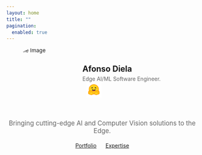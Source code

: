 ```yaml
---
layout: home
title: ""
pagination: 
  enabled: true
---
```


<div style="display: flex; align-items: center; gap: 20px;">
  <img src="../assets/images/profile_800_800.jpg" alt="Profile Image" style="width: 180px; height: 180px; border-radius: 50%;">
  <div>
    <h2 style="margin: 0;">Afonso Diela</h2>
    <p style="margin: 5px 0; color: #666;">Edge AI/ML Software Engineer.</p>
    <div style="display: flex; gap: 10px; margin-top: 10px;">
      <a href="https://github.com/afondiel" target="_blank">
        <i class="fab fa-github" style="font-size: 30px; color: #333;"></i>
      </a>
      <a href="https://huggingface.co/afondiel" target="_blank">
        <img src="assets/images/hf-logo.svg" alt="Hugging Face" style="width: 40px; height: 40px; margin-top: -10px;">
      </a>
      <a href="https://twitter.com/muntudiela" target="_blank">
        <i class="fa-brands fa-square-x-twitter" style="font-size: 30px; color: #000000;"></i>
      </a>
      <a href="https://linkedin.com/in/afonso-diela" target="_blank">
        <i class="fab fa-linkedin" style="font-size: 30px; color: #0077B5;"></i>
      </a>
      <a href="mailto:a.diela.pro@gmail.com">
        <i class="fas fa-envelope" style="font-size: 30px; color: #D44638;"></i>
      </a>
    </div>
  </div>
</div>

<div style="text-align: center; margin-top: 10px;"> 
  <p style="font-size: 1.2em; color: #666; max-width: 600px; margin: 0 auto;">
  Bringing cutting-edge AI and Computer Vision solutions to the Edge.
  </p>
  <div style="margin-top: 20px;"> 
    <a href="/portfolio/" class="btn btn--primary" style="margin: 0 10px;">Portfolio</a>
    <a href="/services/" class="btn btn--primary" style="margin: 0 10px;">Expertise</a>
  </div>
</div>


